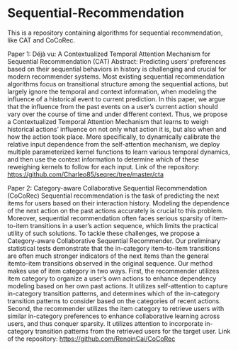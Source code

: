 # Sequential-Recommendation
This is a repository containing algorithms for sequential recommendation, like CAT and CoCoRec.

Paper 1: Déjà vu: A Contextualized Temporal Attention Mechanism for Sequential Recommendation (CAT) 
Abstract: Predicting users’ preferences based on their sequential behaviors in history is challenging and crucial for modern recommender systems. Most existing sequential recommendation algorithms focus on transitional structure among the sequential actions, but largely ignore the temporal and context information, when modeling the influence of a historical event to current prediction. In this paper, we argue that the influence from the past events on a user’s current action should vary over the course of time and under different context. Thus, we propose a Contextualized Temporal Attention Mechanism that learns to weigh historical actions’ influence on not only what action it is, but also when and how the action took place. More specifically, to dynamically calibrate the relative input dependence from the self-attention mechanism, we deploy multiple parameterized kernel functions to learn various temporal dynamics, and then use the context information to determine which of these reweighing kernels to follow for each input.
Link of the repository: https://github.com/Charleo85/seqrec/tree/master/cta

Paper 2: Category-aware Collaborative Sequential Recommendation (CoCoRec)
Sequential recommendation is the task of predicting the next items for users based on their interaction history. Modeling the dependence of the next action on the past actions accurately is crucial to this problem. Moreover, sequential recommendation often faces serious sparsity of item-to-item transitions in a user’s action sequence, which limits the practical utility of such solutions. To tackle these challenges, we propose a Category-aware Collaborative Sequential Recommender. Our preliminary statistical tests demonstrate that the in-category item-to-item transitions are often much stronger indicators of the next items than the general itemto-item transitions observed in the original sequence. Our method makes use of item category in two ways. First, the recommender utilizes item category to organize a user’s own actions to enhance dependency modeling based on her own past actions. It utilizes self-attention to capture in-category transition patterns, and determines which of the in-category transition patterns to consider based on the categories of recent actions. Second, the recommender utilizes the item category to retrieve users with similar in-category preferences to enhance collaborative learning across users, and thus conquer sparsity. It utilizes attention to incorporate in-category transition patterns from the retrieved users for the target user.
Link of the repository: https://github.com/RenqinCai/CoCoRec

